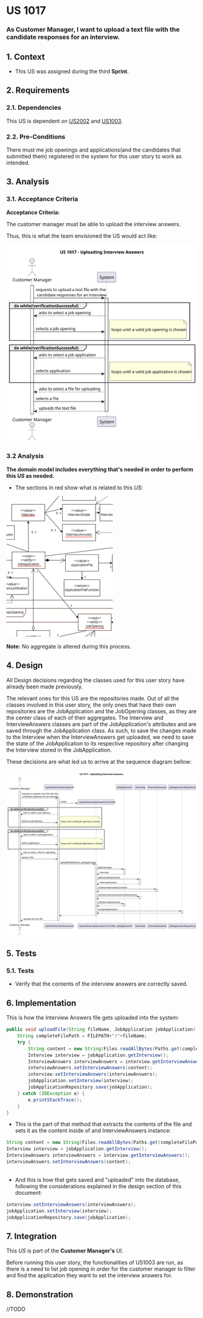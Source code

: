 # US 1017
### As Customer Manager, I want to upload a text file with the candidate responses for an interview.
## 1. Context

* This US was assigned during the third **Sprint**.

## 2. Requirements

### 2.1. Dependencies

This US is dependent on [US2002](../../sprintB/us_2002/us2002.md) and [US1003](../../sprintB/us_1003/readme.md).

### 2.2. Pre-Conditions

There must me job openings and applications(and the candidates that submitted them) registered in the system for this user story to work as intended.

## 3. Analysis

### 3.1. Acceptance Criteria

**Acceptance Criteria:**

The customer manager must be able to upload the interview answers.

Thus, this is what the team envisioned the US would act like:

![system sequence diagram](image_files/system_sequence_diagram/svg/us_1017_system_sequence_diagram.svg)

### 3.2 Analysis

**The domain model includes everything that's needed in order to perform this *US* as needed.**
* The sections in red show what is related to this *US*:

![domainModel](image_files/additionalFiles/domainModelSnippet.png)

**Note:** No aggregate is altered during this process.

## 4. Design

All Design decisions regarding the classes used for this user story have already been made previously.

The relevant ones for this US are the repositories made. Out of all the classes involved in this user story, the only ones that have their own repositories are the JobApplication and the JobOpening classes, as they are the center class of each of their aggregates. The Interview and InterviewAnswers classes are part of the JobApplication's attributes and are saved through the JobApplication class. As such, to save the changes made to the Interview when the InterviewAnswers get uploaded, we need to save the state of the JobApplication to its respective repository after changing the Interview stored in the JobApplication.

These decisions are what led us to arrive at the sequence diagram bellow:

![sequence diagram](image_files/sequence_diagram/svg/us_1017_sequence_diagram.svg)

## 5. Tests

### 5.1. Tests

* Verify that the contents of the interview answers are correctly saved.

## 6. Implementation


This is how the Interview Answers file gets uploaded into the system:

```java
public void uploadFile(String fileName, JobApplication jobApplication) {
    String completeFilePath = FILEPATH+"/"+fileName;
    try {
        String content = new String(Files.readAllBytes(Paths.get(completeFilePath)));
        Interview interview = jobApplication.getInterview();
        InterviewAnswers interviewAnswers = interview.getInterviewAnswers();
        interviewAnswers.setInterviewAnswers(content);
        interview.setInterviewAnswers(interviewAnswers);
        jobApplication.setInterview(interview);
        jobApplicationRepository.save(jobApplication);
    } catch (IOException e) {
        e.printStackTrace();
    }
}
```

* This is the part of that method that extracts the contents of the file and sets it as the content inside of and InterviewAnswers instance:

```java
String content = new String(Files.readAllBytes(Paths.get(completeFilePath)));
Interview interview = jobApplication.getInterview();
InterviewAnswers interviewAnswers = interview.getInterviewAnswers();
interviewAnswers.setInterviewAnswers(content);
            
```

* And this is how that gets saved and "uploaded" into the database, following the considerations explained in the design section of this document:

```java
interview.setInterviewAnswers(interviewAnswers);
jobApplication.setInterview(interview);
jobApplicationRepository.save(jobApplication);
```

## 7. Integration

This *US* is part of the **Customer Manager's** *UI*.

Before running this user story, the functionalities of US1003 are run, as there is a need to list job opening in order for the customer manager to filter and find the application they want to set the interview answers for.

## 8. Demonstration

//TODO